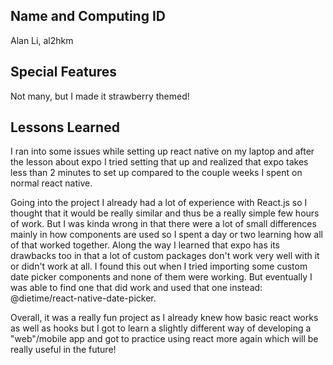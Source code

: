 ## Name and Computing ID
Alan Li, al2hkm

## Special Features
Not many, but I made it strawberry themed!

## Lessons Learned
I ran into some issues while setting up react native on my laptop and after the lesson about expo I tried setting that up and realized that expo takes less than 2 minutes to set up compared to the couple weeks I spent on normal react native.

Going into the project I already had a lot of experience with React.js so I thought that it would be really similar and thus be a really simple few hours of work. But I was kinda wrong in that there were a lot of small differences mainly in how components are used so I spent a day or two learning how all of that worked together. 
Along the way I learned that expo has its drawbacks too in that a lot of custom packages don't work very well with it or didn't work at all. I found this out when I tried importing some custom date picker components and none of them were working. But eventually I was able to find one that did work and used that one instead: @dietime/react-native-date-picker.

Overall, it was a really fun project as I already knew how basic react works as well as hooks but I got to learn a slightly different way of developing a "web"/mobile app and got to practice using react more again which will be really useful in the future!

